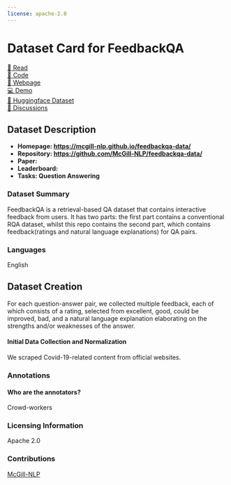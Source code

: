 ```yaml
---
license: apache-2.0
---
```


# Dataset Card for FeedbackQA

[📄 Read](https://arxiv.org/abs/2204.03025)<br>
[💾 Code](https://github.com/McGill-NLP/feedbackqa)<br>
[🔗 Webpage](https://mcgill-nlp.github.io/feedbackqa/)<br>
[💻 Demo](http://206.12.100.48:8080/)<br>
[🤗 Huggingface Dataset](https://huggingface.co/datasets/McGill-NLP/feedbackQA)<br>
[💬 Discussions](https://github.com/McGill-NLP/feedbackqa/discussions)

## Dataset Description

- **Homepage: https://mcgill-nlp.github.io/feedbackqa-data/**
- **Repository: https://github.com/McGill-NLP/feedbackqa-data/**
- **Paper:**
- **Leaderboard:**
- **Tasks: Question Answering**
### Dataset Summary

FeedbackQA is a retrieval-based QA dataset that contains interactive feedback from users. 
It has two parts: the first part contains a conventional RQA dataset, 
whilst this repo contains the second part, which contains feedback(ratings and natural language explanations) for QA pairs.

### Languages

English

## Dataset Creation
For each question-answer pair, we collected multiple feedback, each of which consists of a rating, selected
from excellent, good, could be improved, bad, and a natural language explanation 
elaborating on the strengths and/or weaknesses of the answer.

#### Initial Data Collection and Normalization
We scraped Covid-19-related content from official websites.


### Annotations


#### Who are the annotators?

Crowd-workers


### Licensing Information

Apache 2.0

### Contributions

[McGill-NLP](https://github.com/McGill-NLP)

